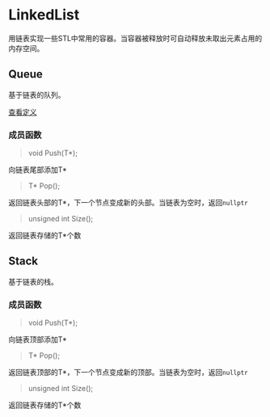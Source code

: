 # LinkedList
用链表实现一些STL中常用的容器。当容器被释放时可自动释放未取出元素占用的内存空间。

## Queue

基于链表的队列。

[查看定义](https://github.com/zou-z/LinkedList/blob/main/LinkedList/Queue.h)

### 成员函数

> void Push(T*);

向链表尾部添加T*

> T* Pop();

返回链表头部的T*，下一个节点变成新的头部。当链表为空时，返回`nullptr`

>  unsigned int Size();

返回链表存储的T*个数

## Stack

基于链表的栈。



### 成员函数

> void Push(T*);

向链表顶部添加T*

> T* Pop();

返回链表顶部的T*，下一个节点变成新的顶部。当链表为空时，返回`nullptr`

>  unsigned int Size();

返回链表存储的T*个数

